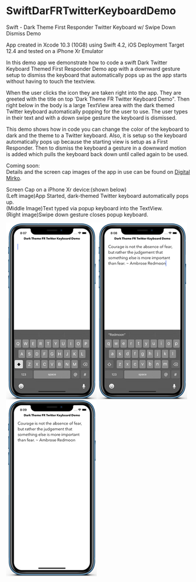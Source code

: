 # SwiftDarFRTwitterKeyboardDemo
Swift - Dark Theme First Responder Twitter Keyboard w/ Swipe Down Dismiss Demo

App created in Xcode 10.3 (10G8) using Swift 4.2, iOS Deployment Target 12.4 and tested on a iPhone Xr Emulator

In this demo app we demonstrate how to code a swift Dark Twitter Keyboard Themed First Responder Demo app with a downward 
gesture setup to dismiss the keyboard that automatically pops up as the app starts without having to touch the textview.

When the user clicks the icon they are taken right into the app. They are greeted with the title on top 'Dark Theme FR Twitter
Keyboard Demo". Then right below in the body is a large TextView area with the dark themed Twitter keyboard automatically 
popping for the user to use. The user types in their text and with a down swipe gesture the keyboard is dismissed. 

This demo shows how in code you can change the color of the keyboard to dark and the theme to a Twitter keyboard. Also, 
it is setup so the keyboard automatically pops up because the starting view is setup as a First Responder. Then to dismiss
the keyboard a gesture in a downward motion is added which pulls the keyboard back down until called again to be used.

Coming soon:<br>
Details and the screen cap images of the app in use can be found on <a href="http://digitalmirko.com/iOSApps.html">Digital Mirko</a>.

Screen Cap on a iPhone Xr device:(shown below)</br>
(Left image)App Started, dark-themed Twitter keyboard automatically pops up.<br>
(Middle Image)Text typed via popup keyboard into the TextView.<br>
(Right image)Swipe down gesture closes popup keyboard.<br>
  <p>
  <img align="left" src="https://github.com/digitalMirko/SwiftDarFRTwitterKeyboardDemo/blob/master/github-iphoneSwiftDarkFRKeyboardDemo01.jpg?raw=true" width="246"/>
  <img align="left" src="https://github.com/digitalMirko/SwiftDarFRTwitterKeyboardDemo/blob/master/github-iphoneSwiftDarkFRKeyboardDemo02.jpg?raw=true" width="246"/>
  <img align="left" src="https://github.com/digitalMirko/SwiftDarFRTwitterKeyboardDemo/blob/master/github-iphoneSwiftDarkFRKeyboardDemo03.jpg?raw=true" width="246"/>  
  </p>
